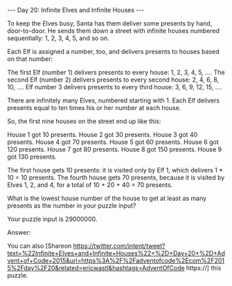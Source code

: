 --- Day 20: Infinite Elves and Infinite Houses ---

To keep the Elves busy, Santa has them deliver some presents by hand, door-to-door. He sends them down a street with infinite houses numbered sequentially: 1, 2, 3, 4, 5, and so on.

 Each Elf is assigned a number, too, and delivers presents to houses based on that number:

 
The first Elf (number 1) delivers presents to every house: 1, 2, 3, 4, 5, .... 
The second Elf (number 2) delivers presents to every second house: 2, 4, 6, 8, 10, .... 
Elf number 3 delivers presents to every third house: 3, 6, 9, 12, 15, .... 
 

There are infinitely many Elves, numbered starting with 1. Each Elf delivers presents equal to ten times his or her number at each house.

 So, the first nine houses on the street end up like this:

 House 1 got 10 presents. House 2 got 30 presents. House 3 got 40 presents. House 4 got 70 presents. House 5 got 60 presents. House 6 got 120 presents. House 7 got 80 presents. House 8 got 150 presents. House 9 got 130 presents. 

The first house gets 10 presents: it is visited only by Elf 1, which delivers 1 * 10 = 10 presents. The fourth house gets 70 presents, because it is visited by Elves 1, 2, and 4, for a total of 10 + 20 + 40 = 70 presents.

 What is the lowest house number of the house to get at least as many presents as the number in your puzzle input?

 Your puzzle input is 29000000.

 Answer: 

 You can also [Shareon https://twitter.com/intent/tweet?text=%22Infinite+Elves+and+Infinite+Houses%22+%2D+Day+20+%2D+Advent+of+Code+2015&url=https%3A%2F%2Fadventofcode%2Ecom%2F2015%2Fday%2F20&related=ericwastl&hashtags=AdventOfCode https://] this puzzle.

 